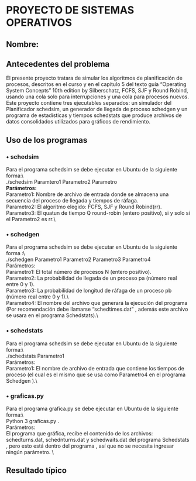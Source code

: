 #                                                                PROYECTO DE SISTEMAS OPERATIVOS 
## Nombre:   
## Antecedentes del problema  
El presente proyecto tratara de simular los algoritmos de planificación de procesos, descritos en el curso y en el capítulo 5 del texto guía “Operating System Concepts” 10th edition by Silberschatz, FCFS, SJF y Round Robind, usando una cola solo para interrupciones y una cola para procesos nuevos. Este proyecto contiene tres ejecutables separados: un simulador del Planificador schedsim, un generador de llegada de proceso schedgen y un programa de estadísticas y tiempos schedstats que produce archivos de datos consolidados utilizados para gráficos de rendimiento.
## Uso de los programas  
### •	schedsim
Para el programa schedsim se debe ejecutar en Ubuntu de la siguiente forma:\      
./schedsim  Paramtero1 Parametro2  Parametro\
**Parámetros:**\
Parametro1: Nombre de archivo de entrada donde se almacena una secuencia del proceso de llegada y tiempos de ráfaga.\
Parametro2: El algoritmo elegido: FCFS, SJF y Round Robind(rr).\
Parametro3: El quatun de tiempo Q round-robin (entero positivo), si y solo si el Parametro2 es rr.\
### •	schedgen
Para el programa schedsim se debe ejecutar en Ubuntu de la siguiente forma :\      
./schedgen Parametro1 Parametro2  Parametro3  Parametro4\
Parámetros:\
Parametro1: El total número de procesos N (entero positivo).\
Parametro2: La probabilidad de llegada de un proceso pa (número real entre 0 y 1).\
Parametro3: La probabilidad de longitud de ráfaga de un proceso pb (número real entre 0 y 1).\                   
Parametro4: El nombre del archivo que generará la ejecución del programa (Por recomendación debe llamarse “schedtimes.dat” , además este archivo se usara en el  programa   Schedstats).\
### •	schedstats
Para el programa schedsim se debe ejecutar en Ubuntu de la siguiente forma:\      
./schedstats Parametro1\
Parámetros:\
Parametro1: El nombre de archivo de entrada que contiene los tiempos de proceso (el cual  es el mismo que se usa como  Parametro4 en el programa  Schedgen ).\
### •	graficas.py
Para el programa grafica.py se debe ejecutar en Ubuntu de la siguiente forma:\    
Python  3 graficas.py .\
Parámetros:\
El programa que gráfica, recibe el contenido de los archivos: schedturns.dat, schednturns.dat y schedwaits.dat del programa  Schedstats  , pero esto está dentro del programa , así que no se necesita  ingresar ningún parámetro. \

## Resultado típico
